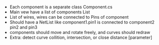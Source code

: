 * Each component is a separate class Component.cs
* Main vew have a list of components List<Component>
* List of wires, wires can be connected to Pins of component  
* Should have a NetList like component1.pin1 is connected to component2 pin2 and pin3 
* components should move and rotate freely, and curves should redraw
* Extra: detect curve collition, intersection, or close distance [parameter] 
  
  
